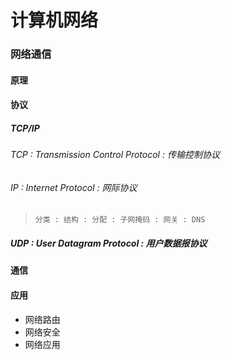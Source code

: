 # 计算机网络


### 网络通信

#### 原理


#### 协议

##### TCP/IP

###### TCP : Transmission Control Protocol : 传输控制协议

###### IP : Internet Protocol : 网际协议
> `分类 : 结构 : 分配 : 子网掩码 : 网关 : DNS`







##### UDP : User Datagram Protocol : 用户数据报协议


#### 通信


#### 应用

- 网络路由
- 网络安全
- 网络应用